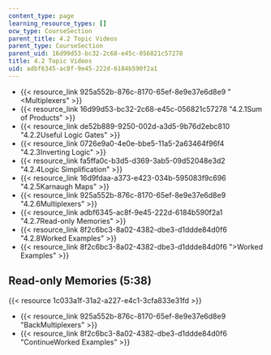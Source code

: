```yaml
---
content_type: page
learning_resource_types: []
ocw_type: CourseSection
parent_title: 4.2 Topic Videos
parent_type: CourseSection
parent_uid: 16d99d53-bc32-2c68-e45c-056821c57278
title: 4.2 Topic Videos
uid: adbf6345-ac8f-9e45-222d-6184b590f2a1
---
```


*   {{< resource_link 925a552b-876c-8170-65ef-8e9e37e6d8e9 "\<Multiplexers" >}}
*   {{< resource_link 16d99d53-bc32-2c68-e45c-056821c57278 "4.2.1Sum of Products" >}}
*   {{< resource_link de52b889-9250-002d-a3d5-9b76d2ebc810 "4.2.2Useful Logic Gates" >}}
*   {{< resource_link 0726e9a0-4e0e-bbe5-11a5-2a63464f96f4 "4.2.3Inverting Logic" >}}
*   {{< resource_link fa5ffa0c-b3d5-d369-3ab5-09d52048e3d2 "4.2.4Logic Simplification" >}}
*   {{< resource_link 16d9fdaa-a373-e423-034b-595083f9c696 "4.2.5Karnaugh Maps" >}}
*   {{< resource_link 925a552b-876c-8170-65ef-8e9e37e6d8e9 "4.2.6Multiplexers" >}}
*   {{< resource_link adbf6345-ac8f-9e45-222d-6184b590f2a1 "4.2.7Read-only Memories" >}}
*   {{< resource_link 8f2c6bc3-8a02-4382-dbe3-d1ddde84d0f6 "4.2.8Worked Examples" >}}
*   {{< resource_link 8f2c6bc3-8a02-4382-dbe3-d1ddde84d0f6 "\>Worked Examples" >}}

Read-only Memories (5:38)
-------------------------

{{< resource 1c033a1f-31a2-a227-e4c1-3cfa833e31fd >}}

*   {{< resource_link 925a552b-876c-8170-65ef-8e9e37e6d8e9 "BackMultiplexers" >}}
*   {{< resource_link 8f2c6bc3-8a02-4382-dbe3-d1ddde84d0f6 "ContinueWorked Examples" >}}